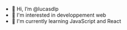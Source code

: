 - 👋 Hi, I’m @lucasdlp
- 👀 I'm interested in developpement web
- 🌱 I'm currently learning JavaScript and React 

<!---
lucasdlp/lucasdlp is a ✨ special ✨ repository because its `README.md` (this file) appears on your GitHub profile.
You can click the Preview link to take a look at your changes.
--->
